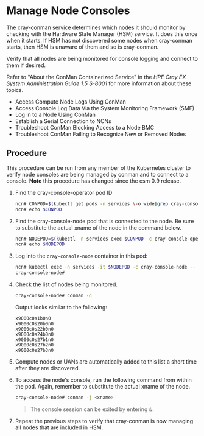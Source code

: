 # Manage Node Consoles

The cray-conman service determines which nodes it should monitor by checking with the Hardware State
Manager (HSM) service. It does this once when it starts. If HSM has not discovered some nodes when
cray-conman starts, then HSM is unaware of them and so is cray-conman.

Verify that all nodes are being monitored for console logging and connect to them if desired.

Refer to "About the ConMan Containerized Service" in the _HPE Cray EX System Administration Guide 1.5 S-8001_
for more information about these topics.

   * Access Compute Node Logs Using ConMan
   * Access Console Log Data Via the System Monitoring Framework (SMF)
   * Log in to a Node Using ConMan
   * Establish a Serial Connection to NCNs
   * Troubleshoot ConMan Blocking Access to a Node BMC
   * Troubleshoot ConMan Failing to Recognize New or Removed Nodes


## Procedure

This procedure can be run from any member of the Kubernetes cluster to verify node consoles are being managed
by conman and to connect to a console. **Note** this procedure has changed since the csm 0.9 release.

1. Find the cray-console-operator pod ID
    ```bash
    ncn# CONPOD=$(kubectl get pods -n services \-o wide|grep cray-console-operator|awk '{print $1}')
    ncn# echo $CONPOD
    ```

1. Find the cray-console-node pod that is connected to the node. Be sure to substitute the actual xname of the node in the command below.
    ```bash
    ncn# NODEPOD=$(kubectl -n services exec $CONPOD -c cray-console-operator -- sh -c "/app/get-node <xname>" | jq .podname | sed 's/"//g')
    ncn# echo $NODEPOD
    ```

1. Log into the `cray-console-node` container in this pod:

   ```bash
   ncn# kubectl exec -n services -it $NODEPOD -c cray-console-node -- bash
   cray-console-node#
   ```

1. Check the list of nodes being monitored.

   ```bash
   cray-console-node# conman -q
   ```

   Output looks similar to the following:

   ```
   x9000c0s1b0n0
   x9000c0s20b0n0
   x9000c0s22b0n0
   x9000c0s24b0n0
   x9000c0s27b1n0
   x9000c0s27b2n0
   x9000c0s27b3n0
   ```

1. Compute nodes or UANs are automatically added to this list a short time after they are discovered.

1. To access the node's console, run the following command from within the pod. Again, remember to substitute the actual xname of the node.
    ```bash
    cray-console-node# conman -j <xname>
    ```
    
    > The console session can be exited by entering `&.`

1. Repeat the previous steps to verify that cray-conman is now managing all nodes that are included in HSM.

